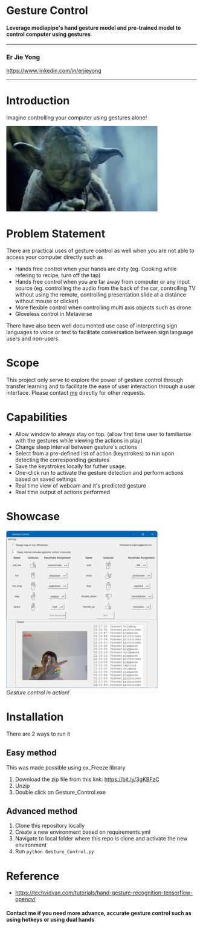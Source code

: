 # Gesture Control
#### Leverage mediapipe's hand gesture model and pre-trained model to control computer using gestures
---

### Er Jie Yong
https://www.linkedin.com/in/erjieyong

---

# Introduction
Imagine controlling your computer using gestures alone!

<img src="Images\README\yoda-the-force.gif" width=400/>

# Problem Statement
There are practical uses of gesture control as well when you are not able to access your computer directly such as
- Hands free control when your hands are dirty (eg. Cooking while refering to recipe, turn off the tap)
- Hands free control when you are far away from computer or any input source (eg. controlling the audio from the back of the car, controlling TV without using the remote, controlling presentation slide at a distance without mouse or clicker)
- More flexible control when controlling multi axis objects such as drone
- Gloveless control in Metaverse

There have also been well documented use case of interpreting sign languages to voice or text to facilitate conversation between sign language users and non-users.

# Scope
This project only serve to explore the power of gesture control through transfer learning and to facilitate the ease of user interaction through a user interface. Please contact [me](erjieyong@gmail.com) directly for other requests.

# Capabilities
- Allow window to always stay on top. (allow first time user to familiarise with the gestures while viewing the actions in play)
- Change sleep interval between gesture's actions
- Select from a pre-defined list of action (keystrokes) to run upon detecting the corresponding gestures
- Save the keystrokes locally for futher usage. 
- One-click run to activate the gesture detection and perform actions based on saved settings
- Real time view of webcam and it's predicted gesture
- Real time output of actions performed

# Showcase
<img src="Images\README\Screenshot.png" width=400/><br>
<i>Gesture control in action!</i>

# Installation
There are 2 ways to run it

## Easy method
This was made possible using cx_Freeze library
1) Download the zip file from this link: https://bit.ly/3gKBFzC
2) Unzip
3) Double click on Gesture_Control.exe

## Advanced method
1) Clone this repository locally
2) Create a new environment based on requirements.yml
3) Navigate to local folder where this repo is clone and activate the new environment
4) Run `python Gesture_Control.py`

# Reference
- https://techvidvan.com/tutorials/hand-gesture-recognition-tensorflow-opencv/

#### Contact me if you need more advance, accurate gesture control such as using hotkeys or using dual hands